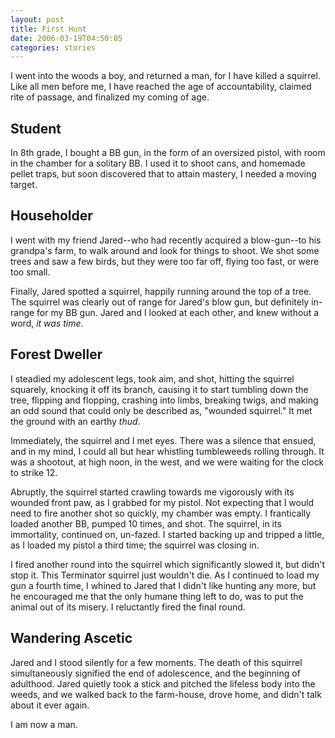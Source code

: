 ```yaml
---
layout: post
title: First Hunt
date: 2006-03-19T04:50:05
categories: stories
---
```


I went into the woods a boy, and returned a man, for I have killed a squirrel.
Like all men before me, I have reached the age of accountability, claimed rite
of passage, and finalized my coming of age.


## Student

In 8th grade, I bought a BB gun, in the form of an oversized pistol, with room
in the chamber for a solitary BB. I used it to shoot cans, and homemade pellet
traps, but soon discovered that to attain mastery, I needed a moving target.

## Householder

I went with my friend Jared--who had recently acquired a blow-gun--to his
grandpa's farm, to walk around and look for things to shoot. We shot some
trees and saw a few birds, but they were too far off, flying too fast, or were
too small.

Finally, Jared spotted a squirrel, happily running around the top of a tree.
The squirrel was clearly out of range for Jared's blow gun, but definitely in-
range for my BB gun. Jared and I looked at each other, and knew without a
word, _it was time_.

## Forest Dweller

I steadied my adolescent legs, took aim, and shot, hitting the squirrel
squarely, knocking it off its branch, causing it to start tumbling down the
tree, flipping and flopping, crashing into limbs, breaking twigs, and making
an odd sound that could only be described as, "wounded squirrel." It met the
ground with an earthy _thud_.

Immediately, the squirrel and I met eyes. There was a silence that ensued, and
in my mind, I could all but hear whistling tumbleweeds rolling through. It was
a shootout, at high noon, in the west, and we were waiting for the clock to
strike 12.

Abruptly, the squirrel started crawling towards me vigorously with its wounded
front paw, as I grabbed for my pistol. Not expecting that I would need to fire
another shot so quickly, my chamber was empty. I frantically loaded another
BB, pumped 10 times, and shot. The squirrel, in its immortality, continued on,
un-fazed. I started backing up and tripped a little, as I loaded my pistol a
third time; the squirrel was closing in.

I fired another round into the squirrel which significantly slowed it, but
didn't stop it. This Terminator squirrel just wouldn't die. As I continued to
load my gun a fourth time, I whined to Jared that I didn't like hunting any
more, but he encouraged me that the only humane thing left to do, was to put
the animal out of its misery. I reluctantly fired the final round.

## Wandering Ascetic

Jared and I stood silently for a few moments. The death of this squirrel
simultaneously signified the end of adolescence, and the beginning of
adulthood. Jared quietly took a stick and pitched the lifeless body into the
weeds, and we walked back to the farm-house, drove home, and didn't talk about
it ever again.

I am now a man.


